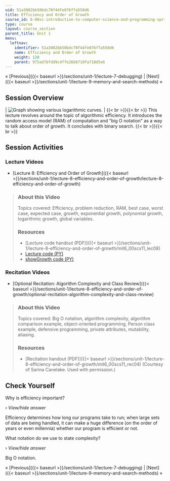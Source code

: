 ```yaml
---
uid: 51a3082bb50bdc70f44fe076ffa558d6
title: Efficiency and Order of Growth
course_id: 6-00sc-introduction-to-computer-science-and-programming-spring-2011
type: course
layout: course_section
parent_title: Unit 1
menu:
  leftnav:
    identifier: 51a3082bb50bdc70f44fe076ffa558d6
    name: Efficiency and Order of Growth
    weight: 120
    parent: 975ad7bfdd9c4ffe26b6710fa718d5e6
---
```


« [Previous]({{< baseurl >}}/sections/unit-1/lecture-7-debugging) | [Next]({{< baseurl >}}/sections/unit-1/lecture-9-memory-and-search-methods) »

Session Overview
----------------

| ![Graph showing various logarithmic curves.](https://open-learning-course-data-production.s3.amazonaws.com/6-00sc-introduction-to-computer-science-and-programming-spring-2011/909d2baa718af8cd3fd318c827218766_ses-08.jpg) |  {{< br >}}{{< br >}} This lecture revolves around the topic of algorithmic efficiency. It introduces the random access model (RAM) of computation and "big O notation" as a way to talk about order of growth. It concludes with binary search. {{< br >}}{{< br >}}  

Session Activities
------------------

### Lecture Videos

*   [Lecture 8: Efficiency and Order of Growth]({{< baseurl >}}/sections/unit-1/lecture-8-efficiency-and-order-of-growth/lecture-8-efficiency-and-order-of-growth)

> ### About this Video
> 
> Topics covered: Efficiency, problem reduction, RAM, best case, worst case, expected case, growth, exponential growth, polynomial growth, logarithmic growth, global variables.
> 
> ### Resources
> 
> *   [Lecture code handout (PDF)]({{< baseurl >}}/sections/unit-1/lecture-8-efficiency-and-order-of-growth/mit6_00scs11_lec08)
> *   [Lecture code (PY)](https://open-learning-course-data-production.s3.amazonaws.com/6-00sc-introduction-to-computer-science-and-programming-spring-2011/79250a098254badf77f1bdc40e705736_lec08.py)
> *   [showGrowth code (PY)](https://open-learning-course-data-production.s3.amazonaws.com/6-00sc-introduction-to-computer-science-and-programming-spring-2011/f141695bb5aad941c1a9cbd3b2aaa296_showGrowth.py)

### Recitation Videos

*   [Optional Recitation: Algorithm Complexity and Class Review]({{< baseurl >}}/sections/unit-1/lecture-8-efficiency-and-order-of-growth/optional-recitation-algorithm-complexity-and-class-review)

> ### About this Video
> 
> Topics covered: Big O notation, algorithm complexity, algorithm comparison example, object-oriented programming, Person class example, defensive programming, private attributes, mutability, aliasing.
> 
> ### Resources
> 
> *   [Recitation handout (PDF)]({{< baseurl >}}/sections/unit-1/lecture-8-efficiency-and-order-of-growth/mit6_00scs11_rec04) (Courtesy of Sarina Canelake. Used with permission.)

Check Yourself
--------------

Why is efficiency important?

› _View/hide answer_

Efficiency determines how long our programs take to run; when large sets of data are being handled, it can make a huge difference (on the order of years or even millennia) whether our program is efficient or not.

What notation do we use to state complexity?

› _View/hide answer_

Big O notation.

« [Previous]({{< baseurl >}}/sections/unit-1/lecture-7-debugging) | [Next]({{< baseurl >}}/sections/unit-1/lecture-9-memory-and-search-methods) »